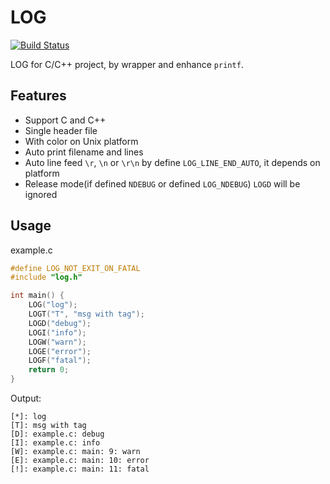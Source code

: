 # LOG

[![Build Status](https://github.com/shuai132/LOG/workflows/build/badge.svg)](https://github.com/shuai132/LOG/actions?workflow=build)

LOG for C/C++ project, by wrapper and enhance `printf`.

## Features

* Support C and C++
* Single header file
* With color on Unix platform
* Auto print filename and lines
* Auto line feed `\r`, `\n` or `\r\n` by define `LOG_LINE_END_AUTO`, it depends on platform
* Release mode(if defined `NDEBUG` or defined `LOG_NDEBUG`) `LOGD` will be ignored

## Usage

example.c
```c
#define LOG_NOT_EXIT_ON_FATAL
#include "log.h"

int main() {
    LOG("log");
    LOGT("T", "msg with tag");
    LOGD("debug");
    LOGI("info");
    LOGW("warn");
    LOGE("error");
    LOGF("fatal");
    return 0;
}
```

Output:
```text
[*]: log
[T]: msg with tag
[D]: example.c: debug
[I]: example.c: info
[W]: example.c: main: 9: warn
[E]: example.c: main: 10: error
[!]: example.c: main: 11: fatal
```

